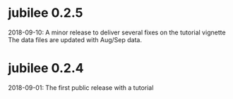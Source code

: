 # jubilee 0.2.5

2018-09-10: A minor release to deliver several fixes on the tutorial vignette
The data files are updated with Aug/Sep data.

# jubilee 0.2.4

2018-09-01: The first public release with a tutorial
